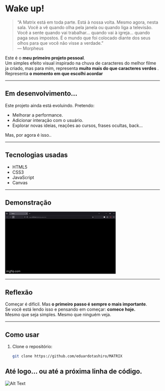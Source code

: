 #  **Wake up!**

> “A Matrix está em toda parte. Está à nossa volta. Mesmo agora, nesta sala. Você a vê quando olha pela janela ou quando liga a televisão. Você a sente quando vai trabalhar... quando vai à igreja... quando paga seus impostos. É o mundo que foi colocado diante dos seus olhos para que você não visse a verdade.”  
> — Morpheus

Este é o **meu primeiro projeto pessoal**.  
Um simples efeito visual inspirado na chuva de caracteres do melhor filme ja criado, mas para mim, representa **muito mais do que caracteres verdes** . Representa **o momento em que escolhi acordar**

---

## Em desenvolvimento...

Este projeto ainda está evoluindo. Pretendo:

- Melhorar a performance.
- Adicionar interação com o usuário.
- Explorar novas ideias, reações ao cursos, frases ocultas, back...

Mas, por agora é isso..

---

## Tecnologias usadas

- HTML5
- CSS3
- JavaScript 
- Canvas

---

## Demonstração


![net ta ruim](JPEG-do-bug/a01gdq.gif)


---

## Reflexão

Começar é difícil. 
Mas **o primeiro passo é sempre o mais importante**.  
Se você está lendo isso e pensando em começar: **comece hoje.**  
Mesmo que seja simples. Mesmo que ninguém veja.

---

## Como usar

1. Clone o repositório:

   ```bash
   git clone https://github.com/eduardotashiro/MATRIX

## Até logo... ou até a próxima linha de código.

![Alt Text](https://media.giphy.com/media/vFKqnCdLPNOKc/giphy.gif)

